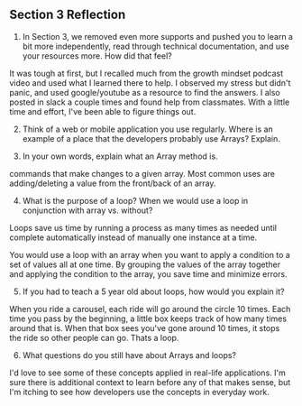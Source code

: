 ## Section 3 Reflection

1. In Section 3, we removed even more supports and pushed you to learn a bit more independently, read through technical documentation, and use your resources more. How did that feel?

It was tough at first, but I recalled much from the growth mindset podcast video and used what I learned there to help. I observed my stress but didn't panic, and used google/youtube as a resource to find the answers. I also posted in slack a couple times and found help from classmates. With a little time and effort, I've been able to figure things out.

2. Think of a web or mobile application you use regularly. Where is an example of a place that the developers probably use Arrays? Explain.

3. In your own words, explain what an Array method is.

commands that make changes to a given array. Most common uses are adding/deleting a value from the front/back of an array.

4. What is the purpose of a loop? When we would use a loop in conjunction with array vs. without?

Loops save us time by running a process as many times as needed until complete automatically instead of manually one instance at a time.

You would use a loop with an array when you want to apply a condition to a set of values all at one time. By grouping the values of the array together and applying the condition to the array, you save time and minimize errors.

5. If you had to teach a 5 year old about loops, how would you explain it?

When you ride a carousel, each ride will go around the circle 10 times. Each time you pass by the beginning, a little box keeps track of how many times around that is. When that box sees you've gone around 10 times, it stops the ride so other people can go. Thats a loop.

6. What questions do you still have about Arrays and loops?

I'd love to see some of these concepts applied in real-life applications. I'm sure there is additional context to learn before any of that makes sense, but I'm itching to see how developers use the concepts in everyday work.
